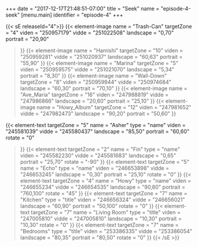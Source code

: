 +++
date = "2017-12-17T21:48:51-07:00"
title = "Seek"
name = "episode-4-seek"
[menu.main]
  identifier = "episode-4"
+++

{{< sE releaseId="4">}}
  {{< element-image
    name        =  "Trash-Can"
    targetZone  =  "4"
    viden       = "250957179"
    vidde       = "251022508"
    landscape    = "0,70"
    portrait    = "20,90"
  >}}
  {{< element-image
    name        =  "Hamishi"
    targetZone  =  "10"
    viden       = "250959281"
    vidde       = "251020937"
    landscape    = "60,63"
    portrait    = "55,90"
  >}}
  {{< element-image
    name        =  "Marina"
    targetZone  =  "5"
    viden       = "250959575"
    vidde       = "251021070"
    landscape    = "5,34"
    portrait    = "8,30"
  >}}
  {{< element-image
    name        =  "Wall-Down"
    targetZone  =  "8"
    viden       = "250959944"
    vidde       = "250974684"
    landscape    = "60,30"
    portrait    = "70,10"
  >}}
  {{< element-image
    name        =  "Ave_Maria"
    targetZone  =  "16"
    viden       = "247988819"
    vidde       = "247986866"
    landscape   = "20,60"
    portrait    = "25,10"
  >}}
  {{< element-image
    name        =  "Howy_Album"
    targetZone  =  "12"
    viden       = "247981652"
    vidde       = "247982473"
    landscape   = "90,20"
    portrait    = "50,60"
  >}}


  {{< element-text
    targetZone  =  "5"
    name        =  "Asher"
    type        = "name"
    viden       = "245581039"
    vidde       = "245580437"
    landscape    = "85,50"
    portrait    = "60,60"
    rotate      = "0"
  >}}
  {{< element-text
    targetZone  =  "2"
    name        =  "Fin"
    type        = "name"
    viden       = "245582230"
    vidde       = "245581683"
    landscape   = "0,65"
    portrait    = "25,70"
    rotate      = "-90"
  >}}
  {{< element-text
    targetZone  =  "5"
    name        =  "Echo"
    type        = "name"
    viden       = "246653898"
    vidde       = "246653245"
    landscape   = "0,30"
    portrait    = "25,10"
    rotate      = "0"
  >}}
  {{< element-text
    targetZone  =  "4"
    name        =  "Howy"
    type        = "name"
    viden       = "246655234"
    vidde       = "246654535"
    landscape   = "90,80"
    portrait    = "760,100"
    rotate      = "45"
  >}}
  {{< element-text
    targetZone  =  "7"
    name        =  "Kitchen"
    type        = "title"
    viden       = "246656324"
    vidde       = "246656021"
    landscape   = "60,90"
    portrait    = "50,100"
    rotate      = "0"
  >}}
  {{< element-text
    targetZone  =  "7"
    name        =  "Living Room"
    type        = "title"
    viden       = "247005810"
    vidde       = "247005810"
    landscape   = "10,30"
    portrait    = "10,30"
    rotate      = "0"
  >}}
  {{< element-text
    targetZone  =  "7"
    name        =  "Bedrooms"
    type        = "title"
    viden       = "253386335"
    vidde       = "253386054"
    landscape   = "80,35"
    portrait    = "80,50"
    rotate      = "0"
  >}}
{{< /sE >}}
